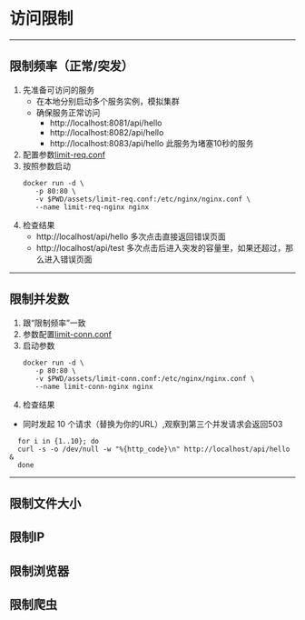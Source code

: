 # 访问限制

---

## 限制频率（正常/突发）
1. 先准备可访问的服务
   - 在本地分别启动多个服务实例，模拟集群
   - 确保服务正常访问
       - http://localhost:8081/api/hello
       - http://localhost:8082/api/hello
       - http://localhost:8083/api/hello   此服务为堵塞10秒的服务
2. 配置参数[limit-req.conf](../assets/limit-req.conf)
3. 按照参数启动
    ```text
    docker run -d \
       -p 80:80 \
       -v $PWD/assets/limit-req.conf:/etc/nginx/nginx.conf \
       --name limit-req-nginx nginx
    ```
4. 检查结果
   - http://localhost/api/hello 多次点击直接返回错误页面
   - http://localhost/api/test  多次点击后进入突发的容量里，如果还超过，那么进入错误页面

---

## 限制并发数
1. 跟“限制频率”一致
2. 参数配置[limit-conn.conf](../assets/limit-conn.conf)
3. 启动参数
    ```text
    docker run -d \
       -p 80:80 \
       -v $PWD/assets/limit-conn.conf:/etc/nginx/nginx.conf \
       --name limit-conn-nginx nginx
    ```
4. 检查结果
  - 同时发起 10 个请求（替换为你的URL）,观察到第三个并发请求会返回503
  ```text
    for i in {1..10}; do
    curl -s -o /dev/null -w "%{http_code}\n" http://localhost/api/hello &
    done
   ```

---

## 限制文件大小
## 限制IP
## 限制浏览器
## 限制爬虫